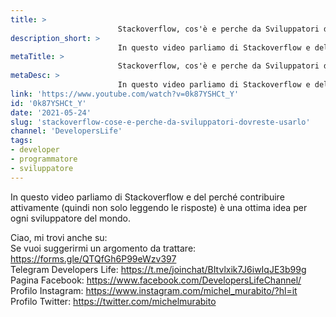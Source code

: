 ```yaml
---
title: > 
                        Stackoverflow, cos'è e perche da Sviluppatori dovreste usarlo?
description_short: > 
                        In questo video parliamo di Stackoverflow e del perché contribuire attivamente (quindi non solo leggendo le risposte) è una ottima ...
metaTitle: > 
                        Stackoverflow, cos'è e perche da Sviluppatori dovreste usarlo?
metaDesc: > 
                        In questo video parliamo di Stackoverflow e del perché contribuire attivamente (quindi non solo leggendo le risposte) è una ottima ...
link: 'https://www.youtube.com/watch?v=0k87YSHCt_Y'
id: '0k87YSHCt_Y'
date: '2021-05-24'
slug: 'stackoverflow-cose-e-perche-da-sviluppatori-dovreste-usarlo'
channel: 'DevelopersLife'
tags: 
- developer
- programmatore
- sviluppatore
---
```

In questo video parliamo di Stackoverflow e del perché contribuire attivamente (quindi non solo leggendo le risposte) è una ottima idea per ogni sviluppatore del mondo.  
  
Ciao, mi trovi anche su:  
Se vuoi suggerirmi un argomento da trattare: https://forms.gle/QTQfGh6P99eWzv397  
Telegram Developers Life: https://t.me/joinchat/BItvlxik7J6iwIqJE3b99g  
Pagina Facebook: https://www.facebook.com/DevelopersLifeChannel/  
Profilo Instagram: https://www.instagram.com/michel_murabito/?hl=it  
Profilo Twitter: https://twitter.com/michelmurabito​